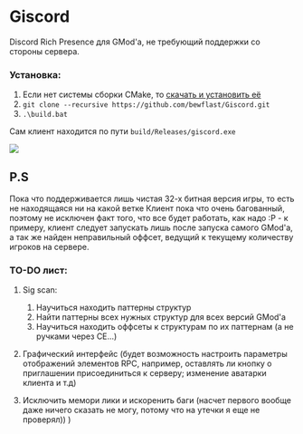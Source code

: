 # Giscord
Discord Rich Presence для GMod'a, не требующий поддержки со стороны сервера.

### Установка:
1) Если нет системы сборки CMake, то [скачать и установить её](https://cmake.org/download/)
2) `git clone --recursive https://github.com/bewflast/Giscord.git`
3)  `.\build.bat`

Сам клиент находится по пути `build/Releases/giscord.exe`

![](https://i.imgur.com/os1A5Dv.jpeg)

## P.S
Пока что поддерживается лишь чистая 32-х битная версия игры, то есть не находящаяся ни на какой ветке
Клиент пока что очень багованный, поэтому не исключен факт того, что все будет работать, как надо :Р - к примеру, клиент следует запускать лишь после запуска самого GMod'a, а так же найден неправильный оффсет, ведущий к текущему количеству игроков на сервере.
### TO-DO лист:
 1) Sig scan:
    1) Научиться находить паттерны структур
    2) Найти паттерны всех нужных структур для всех  версий GMod'a
    3) Научиться находить оффсеты к структурам по их паттернам (а не ручками через CE...)

2) Графический интерфейс (будет возможность настроить параметры отображений элементов RPC, например, оставлять ли кнопку о приглашении присоединиться к серверу; изменение аватарки клиента и т.д)

3) Исключить мемори лики и искоренить баги (насчет первого вообще даже ничего сказать не могу, потому что на утечки я еще не проверял)) )
